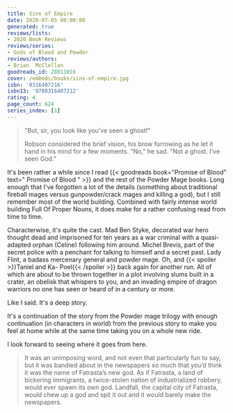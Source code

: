 ```yaml
---
title: Sins of Empire
date: 2020-07-05 00:00:00
generated: true
reviews/lists:
- 2020 Book Reviews
reviews/series:
- Gods of Blood and Powder
reviews/authors:
- Brian  McClellan
goodreads_id: 28811016
cover: /embeds/books/sins-of-empire.jpg
isbn: '0316407216'
isbn13: '9780316407212'
rating: 4
page_count: 624
series_index: [1]
---
```

>  "But, sir, you look like you've seen a ghost!"  
>
>  Robson considered the brief vision, his brow furrowing as he let it hand in his mind for a few moments. "No," he sad. "Not a ghost. I've seen God."  

<!--more-->

It's been rather a while since I read {{< goodreads book="Promise of Blood" text=" Promise of Blood " >}} and the rest of the Powder Mage books. Long enough that I've forgotten a lot of the details (something about traditional fireball mages versus gunpowder/crack mages and killing a god), but I still remember most of the world building. Combined with fairly intense world building Full Of Proper Nouns, it does make for a rather confusing read from time to time.  

Characterwise, it's quite the cast. Mad Ben Styke, decorated war hero thought dead and imprisoned for ten years as a war criminal with a quasi-adapted orphan (Celine) following him around. Michel Brevis, part of the secret police with a penchant for talking to himself and a secret past. Lady Flint, a badass mercenary general and powder mage. Oh, and  {{< spoiler >}}Taniel and Ka- Poel{{< /spoiler >}}  back again for another run. All of which are about to be thrown together in a plot involving slums built in a crater, an obelisk that whispers to you, and an invading empire of dragon warriors no one has seen or heard of in a century or more.  

Like I said. It's a deep story.  

It's a continuation of the story from the Powder mage trilogy with enough continuation (in characters in world) from the previous story to make you feel at home while at the same time taking you on a whole new ride.  

I look forward to seeing where it goes from here.  

>  It was an unimposing word, and not even that particularly fun to say, but it was bandied about in the newspapers so much that you’d think it was the name of Fatrasta’s new god. As if Fatrasta, a land of bickering immigrants, a twice-stolen nation of industrialized robbery, would ever spawn its own god. Landfall, the capital city of Fatrasta, would chew up a god and spit it out and it would barely make the newspapers.